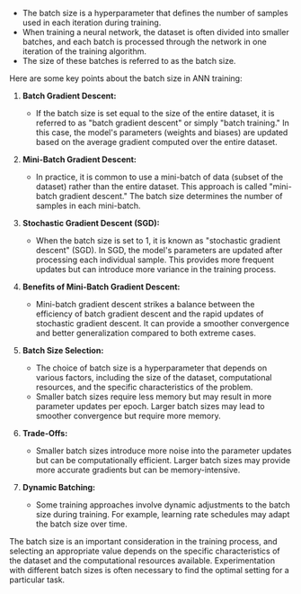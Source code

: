- The batch size is a hyperparameter that defines the number of samples used in each iteration during training.
- When training a neural network, the dataset is often divided into smaller batches, and each batch is processed through the network in one iteration of the training algorithm. 
- The size of these batches is referred to as the batch size.

Here are some key points about the batch size in ANN training:

1. **Batch Gradient Descent:**
   - If the batch size is set equal to the size of the entire dataset, it is referred to as "batch gradient descent" or simply "batch training." In this case, the model's parameters (weights and biases) are updated based on the average gradient computed over the entire dataset.

2. **Mini-Batch Gradient Descent:**
   - In practice, it is common to use a mini-batch of data (subset of the dataset) rather than the entire dataset. This approach is called "mini-batch gradient descent." The batch size determines the number of samples in each mini-batch.

3. **Stochastic Gradient Descent (SGD):**
   - When the batch size is set to 1, it is known as "stochastic gradient descent" (SGD). In SGD, the model's parameters are updated after processing each individual sample. This provides more frequent updates but can introduce more variance in the training process.

4. **Benefits of Mini-Batch Gradient Descent:**
   - Mini-batch gradient descent strikes a balance between the efficiency of batch gradient descent and the rapid updates of stochastic gradient descent. It can provide a smoother convergence and better generalization compared to both extreme cases.

5. **Batch Size Selection:**
   - The choice of batch size is a hyperparameter that depends on various factors, including the size of the dataset, computational resources, and the specific characteristics of the problem.
   - Smaller batch sizes require less memory but may result in more parameter updates per epoch. Larger batch sizes may lead to smoother convergence but require more memory.

6. **Trade-Offs:**
   - Smaller batch sizes introduce more noise into the parameter updates but can be computationally efficient. Larger batch sizes may provide more accurate gradients but can be memory-intensive.

7. **Dynamic Batching:**
   - Some training approaches involve dynamic adjustments to the batch size during training. For example, learning rate schedules may adapt the batch size over time.

The batch size is an important consideration in the training process, and selecting an appropriate value depends on the specific characteristics of the dataset and the computational resources available. Experimentation with different batch sizes is often necessary to find the optimal setting for a particular task.
